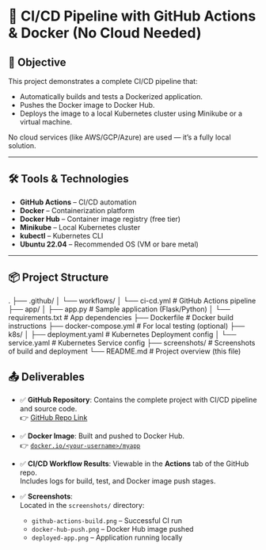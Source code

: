 # 🚀 CI/CD Pipeline with GitHub Actions & Docker (No Cloud Needed)

## 🎯 Objective

This project demonstrates a complete CI/CD pipeline that:
- Automatically builds and tests a Dockerized application.
- Pushes the Docker image to Docker Hub.
- Deploys the image to a local Kubernetes cluster using Minikube or a virtual machine.

No cloud services (like AWS/GCP/Azure) are used — it’s a fully local solution.

---

## 🛠️ Tools & Technologies

- **GitHub Actions** – CI/CD automation
- **Docker** – Containerization platform
- **Docker Hub** – Container image registry (free tier)
- **Minikube** – Local Kubernetes cluster
- **kubectl** – Kubernetes CLI
- **Ubuntu 22.04** – Recommended OS (VM or bare metal)

---

## 📦 Project Structure

.
├── .github/
│ └── workflows/
│ └── ci-cd.yml # GitHub Actions pipeline
├── app/
│ ├── app.py # Sample application (Flask/Python)
│ └── requirements.txt # App dependencies
├── Dockerfile # Docker build instructions
├── docker-compose.yml # For local testing (optional)
├── k8s/
│ ├── deployment.yaml # Kubernetes Deployment config
│ └── service.yaml # Kubernetes Service config
├── screenshots/ # Screenshots of build and deployment
└── README.md # Project overview (this file)

## 📤 Deliverables

- ✅ **GitHub Repository**: Contains the complete project with CI/CD pipeline and source code.  
  👉 [GitHub Repo Link](https://github.com/<your-username>/ci-cd-docker-k8s)

- ✅ **Docker Image**: Built and pushed to Docker Hub.  
  👉 [`docker.io/<your-username>/myapp`](https://hub.docker.com/r/<your-username>/myapp)

- ✅ **CI/CD Workflow Results**: Viewable in the **Actions** tab of the GitHub repo.  
  Includes logs for build, test, and Docker image push stages.

- ✅ **Screenshots**:  
  Located in the `screenshots/` directory:
  - `github-actions-build.png` – Successful CI run
  - `docker-hub-push.png` – Docker Hub image pushed
  - `deployed-app.png` – Application running locally
